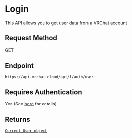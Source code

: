 # Login

This API allows you to get user data from a VRChat account

## Request Method
GET

## Endpoint
    https://api.vrchat.cloud/api/1/auth/user

## Requires Authentication
Yes (See [here](/GettingStarted/QuickStart?id=authorization) for details)

## Returns

[`Current User object`](/Objects/User.md#current-user-object)
